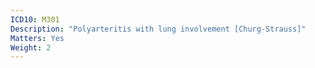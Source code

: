 ```yaml
---
ICD10: M301
Description: "Polyarteritis with lung involvement [Churg-Strauss]"
Matters: Yes
Weight: 2
---
```

